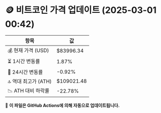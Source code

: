 # 🪙 비트코인 가격 업데이트 (2025-03-01 00:42)

| 항목                | 값 |
|--------------------|----------------|
| 💰 현재 가격 (USD) | $83996.34 |
| ⏳ 1시간 변동률    | 1.87% |
| 📆 24시간 변동률   | -0.92% |
| 🔝 역대 최고가 (ATH) | $109021.48 |
| 📉 ATH 대비 하락률 | -22.78% |

🔄 **이 파일은 GitHub Actions에 의해 자동으로 업데이트됩니다.**
